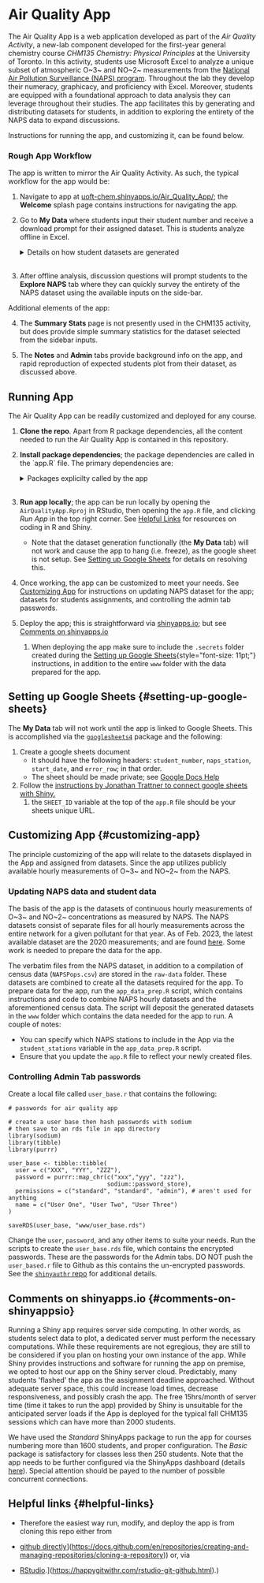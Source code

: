 # Air Quality App 

The Air Quality App is a web application developed as part of the *Air Quality Activity*, a new-lab component developed for the first-year general chemistry course *CHM135 Chemistry: Physical Principles* at the University of Toronto. In this activity, students use Microsoft Excel to analyze a unique subset of atmospheric O~3~ and NO~2~ measurements from the [National Air Pollution Surveillance (NAPS) program](https://www.canada.ca/en/environment-climate-change/services/air-pollution/monitoring-networks-data/national-air-pollution-program.html). Throughout the lab they develop their numeracy, graphicacy, and proficiency with Excel. Moreover, students are equipped with a foundational approach to data analysis they can leverage throughout their studies. The app facilitates this by generating and distributing datasets for students, in addition to exploring the entirety of the NAPS data to expand discussions.

Instructions for running the app, and customizing it, can be found below. 

### Rough App Workflow

The app is written to mirror the Air Quality Activity. As such, the typical workflow for the app would be:

1.  Navigate to app at [uoft-chem.shinyapps.io/Air_Quality_App/](https://uoft-chem.shinyapps.io/Air_Quality_App/); the **Welcome** splash page contains instructions for navigating the app.

2.  Go to **My Data** where students input their student number and receive a download prompt for their assigned dataset. This is students analyze offline in Excel.

    <details>

    <summary>Details on how student datasets are generated</summary>

    The datasets provided to students are produced as follows. Once students input their student number, a random sampling point is chosen from a random Greater Toronto Area (GTA) NAPS station. Then a subset of that dataset corresponding to 168 consecutive hours of measurements from that station and timepoint is produced and made available for download. Resolving issues around missing values, stored as '-999' in the NAPS data, is a critical component of the lab. Therefore, we artificially insert a random '-999' error into each dataset, ensuring every student encounters this problem. The inputted student numbers are stored alongside that number's associated random NAPS station, starting data, inserted random error point, and the time the dataset was first created. This permits several features of the air quality app. Firstly, it ensures that the same dataset will be recreated for a given student number input. Secondly, it ensures that instructors can verify that student submissions correspond to their assigned dataset. Thirdly, it provides the ability to reproduce any student's dataset should the need arise. To this end, we also included a password protected 'Admin' tab to the app, accessible only to TAs provided with the appropriate login credentials. Once unlocked, the 'Admin' tab allows markers to input any student's ID and receive an automated plotting of that student's assigned dataset for comparison to that student's submission. To preserve student privacy, inputted student IDs are one-way hashed via the [sodium package](https://cran.r-project.org/web/packages/sodium/index.html) before storage on a private, password protected, Google Sheets page accessible only by the course instructor.

    </details>

    <br>

3.  After offline analysis, discussion questions will prompt students to the **Explore NAPS** tab where they can quickly survey the entirety of the NAPS dataset using the available inputs on the side-bar.

Additional elements of the app:

4.  The **Summary Stats** page is not presently used in the CHM135 activity, but does provide simple summary statistics for the dataset selected from the sidebar inputs.

5.  The **Notes** and **Admin** tabs provide background info on the app, and rapid reproduction of expected students plot from their dataset, as discussed above.

## Running App

The Air Quality App can be readily customized and deployed for any course.

1.  **Clone the repo**. Apart from R package dependencies, all the content needed to run the Air Quality App is contained in this repository.

2.  **Install package dependencies**; the package dependencies are called in the \`app.R\` file. The primary dependencies are:

    <details>

    <summary>Packages explicilty called by the app</summary>

    -   [`tidyverse`](https://www.tidyverse.org/) which imports the `dplyr`, `ggplot`, `forcats`, `tibble`, `readr`, `stringr`, `tidyr`, and `purrr` packages.
    -   [`lubridate`](https://lubridate.tidyverse.org/)
    -   [`ggExtra`](https://cran.r-project.org/web/packages/ggExtra/vignettes/ggExtra.html)
    -   [`ggpmisc`](https://cran.r-project.org/web/packages/ggpmisc/)
    -   [`anytime`](https://cran.r-project.org/web/packages/anytime/)
    -   [`leaflet`](https://cran.r-project.org/web/packages/leaflet/)
    -   [`DT`](https://cran.r-project.org/web/packages/DT/)
    -   [`zoo`](https://cran.r-project.org/web/packages/zoo/)
    -   [`plotly`](https://cran.r-project.org/web/packages/plotly/)
    -   [`googlesheets4`](https://cran.r-project.org/web/packages/googlesheets4/)
    -   [`shinyauthr`](https://cran.r-project.org/web/packages/shinyauthr/)
    -   [`shinycssloaders`](https://cran.r-project.org/web/packages/shinycssloaders/)
    -   [`shiny`](https://cran.r-project.org/web/packages/shiny/)
    -   See `sessioninfo.txt` for complete session info.

    </details>

    <br>

3.  **Run app locally**; the app can be run locally by opening the `AirQualityApp.Rproj` in RStudio, then opening the `app.R` file, and clicking *Run App* in the top right corner. See [Helpful Links](#helpful-links) for resources on coding in R and Shiny.

    -   Note that the dataset generation functionally (the **My Data** tab) will not work and cause the app to hang (i.e. freeze), as the google sheet is not setup. See [Setting up Google Sheets](#setting-up-google-sheets) for details on resolving this.

4.  Once working, the app can be customized to meet your needs. See [Customizing App](#customizing-app) for instructions on updating NAPS dataset for the app; datasets for students assignments, and controlling the admin tab passwords.

5.  Deploy the app; this is straightforward via [shinyapps.io](https://www.shinyapps.io/); but see [Comments on shinyapps.io](#comments-on-shinyappsio)

    1.  When deploying the app make sure to include the `.secrets` folder created during the [Setting up Google Sheets](#setting-up-google-sheets){style="font-size: 11pt;"} instructions, in addition to the entire `www` folder with the data prepared for the app.

## Setting up Google Sheets {#setting-up-google-sheets}

The **My Data** tab will not work until the app is linked to Google Sheets. This is accomplished via the [`googlesheets4`](https://github.com/tidyverse/googlesheets4) package and the following:

1.  Create a google sheets document
    -   It should have the following headers: `student_number`, `naps_station`, `start_date`, and `error_row`; in that order.
    -   The sheet should be made private; see [Google Docs Help](https://support.google.com/docs/answer/1218656?hl=en&co=GENIE.Platform%3DDesktop)
2.  Follow the [instructions by Jonathan Trattner to connect google sheets with Shiny.](https://www.jdtrat.com/blog/connect-shiny-google/)
    1.  the `SHEET_ID` variable at the top of the `app.R` file should be your sheets unique URL.

## Customizing App {#customizing-app}

The principle customizing of the app will relate to the datasets displayed in the App and assigned from datasets. Since the app utilizes publicly available hourly measurements of O~3~ and NO~2~ from the NAPS.

### Updating NAPS data and student data

The basis of the app is the datasets of continuous hourly measurements of O~3~ and NO~2~ concentrations as measured by NAPS. The NAPS datasets consist of separate files for all hourly measurements across the entire network for a given pollutant for that year. As of Feb. 2023, the latest available dataset are the 2020 measurements; and are found [here](https://data.ec.gc.ca/data/air/monitor/national-air-pollution-surveillance-naps-program/Data-Donnees/2020/ContinuousData-DonneesContinu/HourlyData-DonneesHoraires/?lang=en). Some work is needed to prepare the data for the app.

The verbatim files from the NAPS dataset, in addition to a compilation of census data (`NAPSPops.csv`) are stored in the `raw-data` folder. These datasets are combined to create all the datasets required for the app. To prepare data for the app, run the `app_data_prep.R` script, which contains instructions and code to combine NAPS hourly datasets and the aforementioned census data. The script will deposit the generated datasets in the `www` folder which contains the data needed for the app to run. A couple of notes:

-   You can specify which NAPS stations to include in the App via the `student_stations` variable in the `app_data_prep.R` script.
-   Ensure that you update the `app.R` file to reflect your newly created files.

### Controlling Admin Tab passwords

Create a local file called `user_base.r` that contains the following:

    # passwords for air quality app

    # create a user base then hash passwords with sodium 
    # then save to an rds file in app directory 
    library(sodium)
    library(tibble)
    library(purrr)

    user_base <- tibble::tibble(
      user = c("XXX", "YYY", "ZZZ"), 
      password = purrr::map_chr(c("xxx","yyy", "zzz"), 
                                sodium::password_store), 
      permissions = c("standard", "standard", "admin"), # aren't used for anything 
      name = c("User One", "User Two", "User Three")
    )

    saveRDS(user_base, "www/user_base.rds")

Change the `user`, `password`, and any other items to suite your needs. Run the scripts to create the `user_base.rds` file, which contains the encrypted passwords. These are the passwords for the Admin tabs. DO NOT push the `user_based.r` file to Github as this contains the un-encrypted passwords. See the [`shinyauthr` repo](https://github.com/PaulC91/shinyauthr) for additional details.

## Comments on shinyapps.io {#comments-on-shinyappsio}

Running a Shiny app requires server side computing. In other words, as students select data to plot, a dedicated server must perform the necessary computations. While these requirements are not egregious, they are still to be considered if you plan on hosting your own instance of the app. While Shiny provides instructions and software for running the app on premise, we opted to host our app on the Shiny server cloud. Predictably, many students 'flashed' the app as the assignment deadline approached. Without adequate server space, this could increase load times, decrease responsiveness, and possibly crash the app. The free 15hrs/month of server time (time it takes to run the app) provided by Shiny is unsuitable for the anticipated server loads if the App is deployed for the typical fall CHM135 sessions which can have more than 2000 students.

We have used the *Standard* ShinyApps package to run the app for courses numbering more than 1600 students, and proper configuration. The *Basic* package is satisfactory for classes less then 250 students. Note that the app needs to be further configured via the ShinyApps dashboard (details [here](https://shiny.rstudio.com/articles/scaling-and-tuning.html)). Special attention should be payed to the number of possible concurrent connections.

## Helpful links {#helpful-links}

-   Therefore the easiest way run, modify, and deploy the app is from cloning this repo either from

-   [github directly](%5Bhttps://docs.github.com/en/repositories/creating-and-managing-repositories/cloning-a-repository)](<https://docs.github.com/en/repositories/creating-and-managing-repositories/cloning-a-repository>)) or, via

-   [RStudio](%5Bhttps://happygitwithr.com/rstudio-git-github.html).](<https://happygitwithr.com/rstudio-git-github.html>).)
